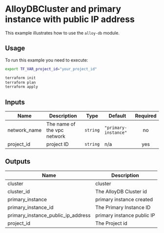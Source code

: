 # AlloyDBCluster and primary instance with public IP address

This example illustrates how to use the `alloy-db` module.

## Usage

To run this example you need to execute:

```bash
export TF_VAR_project_id="your_project_id"
```

```bash
terraform init
terraform plan
terraform apply
```

<!-- BEGINNING OF PRE-COMMIT-TERRAFORM DOCS HOOK -->
## Inputs

| Name | Description | Type | Default | Required |
|------|-------------|------|---------|:--------:|
| network\_name | The name of the vpc network | `string` | `"primary-instance"` | no |
| project\_id | project ID | `string` | n/a | yes |

## Outputs

| Name | Description |
|------|-------------|
| cluster | cluster |
| cluster\_id | The AlloyDB Cluster id |
| primary\_instance | primary instance created |
| primary\_instance\_id | The Primary Instance ID |
| primary\_instance\_public\_ip\_address | primary instance public IP |
| project\_id | The Project id |

<!-- END OF PRE-COMMIT-TERRAFORM DOCS HOOK -->
